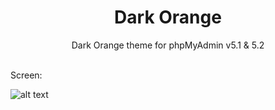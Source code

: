 <div align="center">
  <h1>Dark Orange</h1>
  <p>
   Dark Orange theme for phpMyAdmin v5.1 & 5.2
  </p>
</div>
<br>
Screen:

![alt text](https://raw.githubusercontent.com/abolfazlrvn/phpMyAdmin_DarkOrange/main/screen.png)

